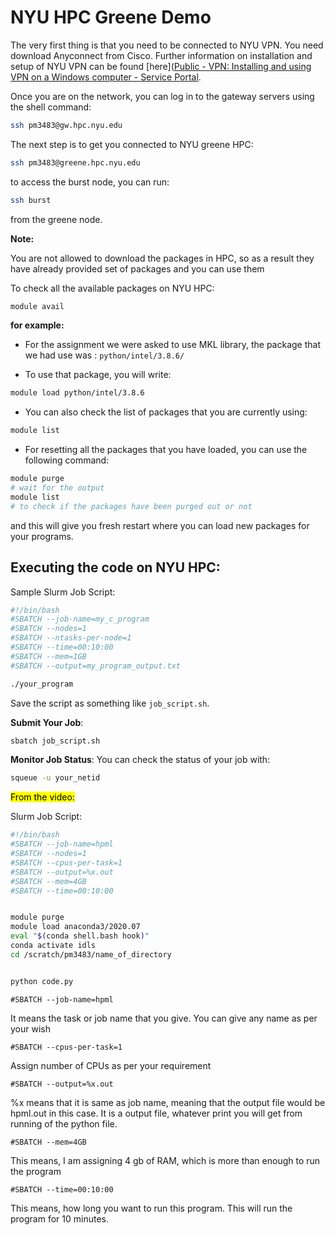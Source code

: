 # NYU HPC Greene Demo

The very first thing is that you need to be connected to NYU VPN. You need download Anyconnect from Cisco. Further information on installation and setup of NYU VPN can be found [here]([Public - VPN: Installing and using VPN on a Windows computer - Service Portal](https://nyu.service-now.com/sp?id=kb_article&sysparm_article=KB0011177&sys_kb_id=6177d7031c811904bbcf4dc2835ec340&spa=1). 

Once you are on the network, you can log in to the gateway servers using the shell command:

```bash
ssh pm3483@gw.hpc.nyu.edu
```

The next step is to get you connected to NYU greene HPC:

```bash
ssh pm3483@greene.hpc.nyu.edu
```

to access the burst node, you can run:

```bash
ssh burst
```

from the greene node.

**Note:**

You are not allowed to download the packages in HPC, so as a result they have already provided set of packages and you can use them 

To check all the available packages on NYU HPC:

```bash
module avail
```

**for example:**

- For the assignment we were asked to use MKL library, the package that we had use was : `python/intel/3.8.6/` 

- To use that package, you will write:

```bash
module load python/intel/3.8.6
```

- You can also check the list of packages that you are currently using:

```bash
module list
```

- For resetting all the packages that you have loaded, you can use the following command:

```bash
module purge
# wait for the output
module list
# to check if the packages have been purged out or not
```

and this will give you fresh restart where you can load new packages for your programs.

## Executing the code on NYU HPC:

Sample Slurm Job Script:

```bash
#!/bin/bash
#SBATCH --job-name=my_c_program
#SBATCH --nodes=1
#SBATCH --ntasks-per-node=1
#SBATCH --time=00:10:00
#SBATCH --mem=1GB
#SBATCH --output=my_program_output.txt

./your_program
```

Save the script as something like `job_script.sh`.

**Submit Your Job**:

```bash
sbatch job_script.sh
```

**Monitor Job Status**: You can check the status of your job with:

```bash
squeue -u your_netid
```

<mark>From the video:</mark>

Slurm Job Script:

```bash
#!/bin/bash
#SBATCH --job-name=hpml
#SBATCH --nodes=1
#SBATCH --cpus-per-task=1
#SBATCH --output=%x.out
#SBATCH --mem=4GB
#SBATCH --time=00:10:00


module purge
module load anaconda3/2020.07
eval "$(conda shell.bash hook)"
conda activate idls
cd /scratch/pm3483/name_of_directory


python code.py
```

`#SBATCH --job-name=hpml`

It means the task or job name that you give. You can give any name as per your wish

`#SBATCH --cpus-per-task=1`

Assign number of CPUs as per your requirement 

`#SBATCH --output=%x.out`

%x means that it is same as job name, meaning that the output file would be hpml.out in this case. It is a output file, whatever print you will get from running of the python file.

`#SBATCH --mem=4GB`

This means, I am assigning 4 gb of RAM, which is more than enough to run the program

`#SBATCH --time=00:10:00`

This means, how long you want to run this program. This will run the program for 10 minutes.
